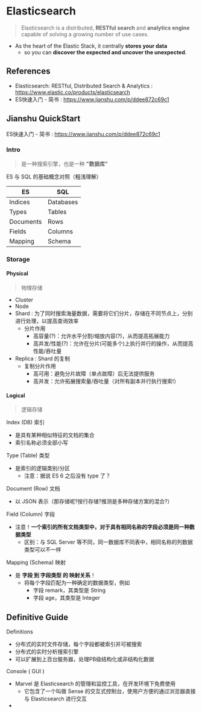 # Elasticsearch

> Elasticsearch is a distributed, **RESTful search** and **analytics engine** capable of solving a growing number of use cases.

- As the heart of the Elastic Stack, it centrally **stores your data**
    - so you can **discover the expected and uncover the unexpected**.

## References

- Elasticsearch: RESTful, Distributed Search & Analytics : https://www.elastic.co/products/elasticsearch
- ES快速入门 - 简书 : https://www.jianshu.com/p/ddee872c69c1

## Jianshu QuickStart

ES快速入门 - 简书 : https://www.jianshu.com/p/ddee872c69c1

### Intro

> 是一种搜索引擎，也是一种 **"数据库"**

ES 与 SQL 的基础概念对照（粗浅理解）

|ES|SQL|
|-|-|
|Indices|Databases|
|Types|Tables|
|Documents|Rows|
|Fields|Columns|
|Mapping|Schema|

### Storage

#### Physical

> 物理存储

- Cluster
- Node
- Shard : 为了同时搜索海量数据，需要将它们分片，存储在不同节点上，分别进行处理，以提高查询效率
    - 分片作用
        - 高容量(?)：允许水平分割/缩放内容(?)，从而提高拓展能力
        - 高并发/性能(?)：允许在分片(可能多个)上执行并行的操作，从而提高性能/吞吐量
- Replica : Shard 的复制
    - 复制分片作用
        - 高可用：避免分片故障（单点故障）后无法提供服务
        - 高并发：允许拓展搜索量/吞吐量（对所有副本并行执行搜索!）

#### Logical

> 逻辑存储

Index (DB) 索引

- 是具有某种相似特征的文档的集合
- 索引名称必须全部小写

Type (Table) 类型

- 是索引的逻辑类别/分区
    - 注意：据说 ES 6 之后没有 type 了？

Document (Row) 文档

- 以 JSON 表示（那存储呢?按行存储?推测是多种存储方案的混合?）

Field (Column) 字段

- 注意！**一个索引的所有文档类型中，对于具有相同名称的字段必须是同一种数据类型**
    - 区别：与 SQL Server 等不同，同一数据库不同表中，相同名称的列数据类型可以不一样

Mapping (Schema) 映射

- 是 **字段 到 字段类型 的 映射关系**！
    - 将每个字段匹配为一种确定的数据类型，例如
        - 字段 remark，其类型是 String
        - 字段 age，其类型是 Integer

## Definitive Guide

Definitions

- 分布式的实时文件存储，每个字段都被索引并可被搜索
- 分布式的实时分析搜索引擎
- 可以扩展到上百台服务器，处理PB级结构化或非结构化数据

Console ( GUI )

- Marvel 是 Elasticsearch 的管理和监控工具，在开发环境下免费使用
    - 它包含了一个叫做 Sense 的交互式控制台，使用户方便的通过浏览器直接与 Elasticsearch 进行交互
-
